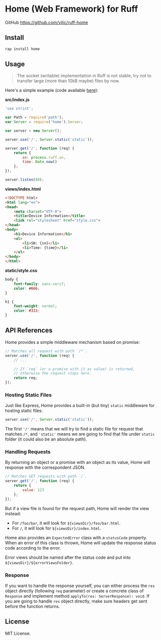 # Home (Web Framework) for Ruff

GitHub <https://github.com/vilic/ruff-home>

## Install

```sh
rap install home
```

## Usage

> The socket (writable) implementation in Ruff is not stable, try not to transfer large (more than 10kB maybe) files by now.

Here's a simple example (code available [here](./examples/device-information)):

**src/index.js**

```js
'use strict';

var Path = require('path');
var Server = require('home').Server;

var server = new Server();

server.use('/', Server.static('static'));

server.get('/', function (req) {
    return {
        sn: process.ruff.sn,
        time: Date.now()
    };
});

server.listen(80);
```

**views/index.html**

```html
<!DOCTYPE html>
<html lang="en">
<head>
    <meta charset="UTF-8">
    <title>Device Information</title>
    <link rel="stylesheet" href="style.css">
</head>
<body>
    <h1>Device Information</h1>
    <ul>
        <li>SN: {sn}</li>
        <li>Time: {time}</li>
    </ul>
</body>
</html>
```

**static/style.css**

```css
body {
    font-family: sans-serif;
    color: #666;
}

h1 {
    font-weight: normal;
    color: #333;
}
```

## API References

Home provides a simple middleware mechanism based on promise:

```js
// Matches all request with path `/*`.
server.use('/', function (req) {
    // ...

    // If `req` (or a promise with it as value) is returned,
    // otherwise the request stops here.
    return req;
});
```

### Hosting Static Files

Just like Express, Home provides a built-in (but tiny) `static` middleware for hosting static files:

```js
server.use('/', Server.static('static'));
```

The first `'/'` means that we will try to find a static file for request that matches `/*`, and `'static'` means we are going to find that file under `static` folder (it could also be an absolute path).

### Handling Requests

By returning an object or a promise with an object as its value, Home will response with the correspondent JSON.

```js
// Matches GET requests with path `/`.
server.get('/', function (req) {
    return {
        value: 123
    };
});
```

But if a view file is found for the request path, Home will render the view instead:

* For `/foo/bar`, it will look for `${viewsDir}/foo/bar.html`.
* For `/`, it will look for `${viewsDir}/index.html`.

Home also provides an `ExpectedError` class with a `statusCode` property.
When an error of this class is thrown, Home will update the response status code according to the error.

Error views should be named after the status code and put into `${viewsDir}/${errorViewsFolder}`.

### Response

If you want to handle the response yourself, you can either process the `res` object directly (following `req` parameter) or create a concrete class of `Response` and implement method `applyTo(res: ServerResponse): void`.
If you are going to handle `res` object directly, make sure headers get sent before the function returns.

## License

MIT License.
